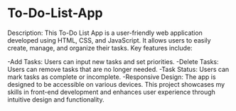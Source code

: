 # To-Do-List-App
Description: This To-Do List App is a user-friendly web application developed using HTML, CSS, and JavaScript. It allows users to easily create, manage, and organize their tasks. Key features include:

-Add Tasks: Users can input new tasks and set priorities.
-Delete Tasks: Users can remove tasks that are no longer needed.
-Task Status: Users can mark tasks as complete or incomplete.
-Responsive Design: The app is designed to be accessible on various devices.
This project showcases my skills in front-end development and enhances user experience through intuitive design and functionality.
